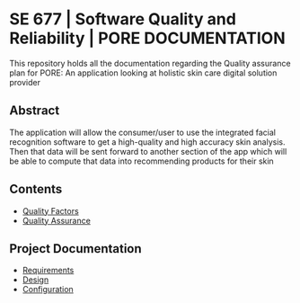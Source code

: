 # SE 677 | Software Quality and Reliability | PORE DOCUMENTATION
This repository holds all the documentation regarding the Quality assurance plan for PORE: An application looking at holistic skin care digital solution provider

## Abstract

The application will allow the consumer/user to use the integrated facial recognition software to get a high-quality and high accuracy skin analysis. Then that data will be sent forward to another section of the app which will be able to compute that data into recommending products for their skin

## Contents

  - [Quality Factors](/quality-assurance/QUALITYFACTORS.md)
  - [Quality Assurance](/quality-assurance/README.md)

## Project Documentation
- [Requirements](/requirements/README.md)
- [Design](/design/README.md)
- [Configuration](/configuration/README.md)
